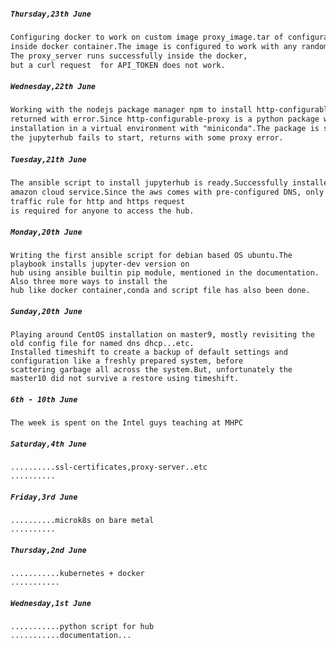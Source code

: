 ##### ***`Thursday,23th June`***
```markdown
Configuring docker to work on custom image proxy_image.tar of configurable-http-proxy 
inside docker container.The image is configured to work with any random port available.
The proxy_server runs successfully inside the docker, 
but a curl request  for API_TOKEN does not work. 
```

##### ***`Wednesday,22th June`***
```markdown
Working with the nodejs package manager npm to install http-configurable-proxy, 
returned with error.Since http-configurable-proxy is a python package we can repeat the 
installation in a virtual environment with "miniconda".The package is successfully installed,but 
the jupyterhub fails to start, returns with some proxy error.
```

##### ***`Tuesday,21th June`***
```markdown
The ansible script to install jupyterhub is ready.Successfully installed the hub using Redhat 8 on 
amazon cloud service.Since the aws comes with pre-configured DNS, only a small changes in the incoming 
traffic rule for http and https request 
is required for anyone to access the hub.  

```

##### ***`Monday,20th June`***
```
Writing the first ansible script for debian based OS ubuntu.The playbook installs jupyter-dev version on 
hub using ansible builtin pip module, mentioned in the documentation. Also three more ways to install the 
hub like docker container,conda and script file has also been done.  

```


##### ***`Sunday,20th June`***
```
Playing around CentOS installation on master9, mostly revisiting the old config file for named dns dhcp...etc.
Installed timeshift to create a backup of default settings and configuration like a freshly prepared system, before 
scattering garbage all across the system.But, unfortunately the master10 did not survive a restore using timeshift.   
```

##### ***`6th - 10th June`***
```
The week is spent on the Intel guys teaching at MHPC 
```

##### ***`Saturday,4th June`***
```
..........ssl-certificates,proxy-server..etc
..........
```

##### ***`Friday,3rd June`***
```
..........microk8s on bare metal
..........
```

##### ***`Thursday,2nd June`***
```
...........kubernetes + docker
...........
```


##### ***`Wednesday,1st June`***
```
...........python script for hub
...........documentation...
```


